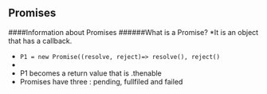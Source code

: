## Promises
####Information about Promises
######What is a Promise? 
*It is an object that has a callback.
* `P1 = new Promise((resolve, reject)=> resolve(), reject()` 
* 
* P1 becomes a return value that is .thenable
* Promises have three : pending, fullfiled and failed


